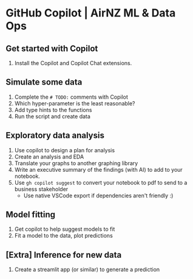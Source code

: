 # GitHub Copilot | AirNZ ML & Data Ops

## Get started with Copilot

1. Install the Copilot and Copilot Chat extensions.

## Simulate some data

1. Complete the `# TODO:` comments with Copilot
1. Which hyper-parameter is the least reasonable?
1. Add type hints to the functions
1. Run the script and create data

## Exploratory data analysis

1. Use copilot to design a plan for analysis
1. Create an analysis and EDA
1. Translate your graphs to another graphing library
1. Write an executive summary of the findings (with AI) to add to your notebook.
1. Use `gh copilot suggest` to convert your notebook to pdf to send to a business stakeholder
    - Use native VSCode export if dependencies aren't friendly :)

## Model fitting

1. Get copilot to help suggest models to fit
1. Fit a model to the data, plot predictions

## [Extra] Inference for new data

1. Create a streamlit app (or similar) to generate a prediction
